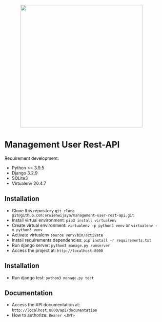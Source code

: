 <p align="center"><a href="https://www.djangoproject.com/" target="_blank"><img src="https://static.djangoproject.com/img/logos/django-logo-positive.svg" width="400"></a></p>


# Management User Rest-API

Requirement development:

- Python >= 3.9.5
- Django 3.2.9
- SQLite3
- Virtualenv 20.4.7

## Installation

- Clone this repository `git clone git@github.com:erwienwijaya/management-user-rest-api.git`
- Install virtual environment: `pip3 install virtualenv`
- Create virtual environment: `virtualenv -p python3 venv` or `virtualenv -m python3 venv` 
- Activate virtualenv `source venv/bin/activate`
- Install requirements dependencies: `pip install -r requirements.txt`
- Run django server: `python3 manage.py runserver`
- Access the project at: `http://localhost:8000`

## Installation
- Run django test: `python3 manage.py test`

## Documentation
- Access the API documentation at: `http://localhost:8000/api/documentation`
- How to authorize: `Bearer <JWT>`